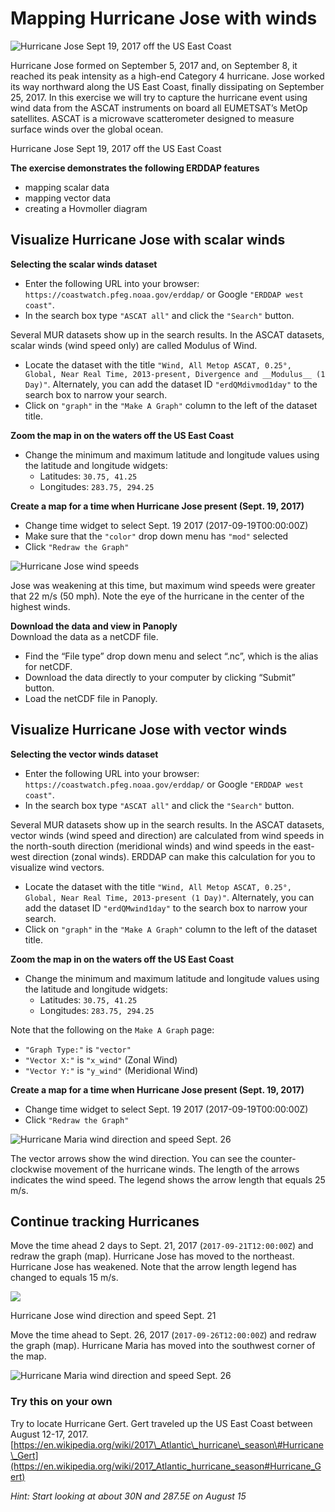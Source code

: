 # Mapping Hurricane Jose with winds

![Hurricane Jose Sept 19, 2017 off the US East Coast](../../.gitbook/assets/jose_rbg%20%281%29.png)

Hurricane Jose formed on September 5, 2017 and, on September 8, it reached its peak intensity as a high-end Category 4 hurricane. Jose worked its way northward along the US East Coast, finally dissipating on September 25, 2017. In this exercise we will try to capture the hurricane event using wind data from the ASCAT instruments on board all EUMETSAT’s MetOp satellites. ASCAT is a microwave scatterometer designed to measure surface winds over the global ocean.

Hurricane Jose Sept 19, 2017 off the US East Coast

**The exercise demonstrates the following ERDDAP features**

* mapping scalar data 
* mapping vector data 
* creating a Hovmoller diagram

##  Visualize Hurricane Jose with scalar winds

**Selecting the scalar winds dataset**

* Enter the following URL into your browser: `https://coastwatch.pfeg.noaa.gov/erddap/` or Google `"ERDDAP west coast"`. 
* In the search box type `"ASCAT all"` and click the `"Search"` button.

Several MUR datasets show up in the search results. In the ASCAT datasets, scalar winds \(wind speed only\) are called Modulus of Wind.

* Locate the dataset with the title `"Wind, All Metop ASCAT, 0.25°, Global, Near Real Time, 2013-present, Divergence and __Modulus__ (1 Day)"`. Alternately, you can add the dataset ID `"erdQMdivmod1day"` to the search box to narrow your search.
* Click on `"graph"` in the `"Make A Graph"` column to the left of the dataset title.

**Zoom the map in on the waters off the US East Coast**

* Change the minimum and maximum latitude and longitude values using the latitude and longitude widgets:
  * Latitudes: `30.75, 41.25`
  * Longitudes: `283.75, 294.25`

**Create a map for a time when Hurricane Jose present \(Sept. 19, 2017\)**

* Change time widget to select Sept. 19 2017 \(2017-09-19T00:00:00Z\)
* Make sure that the `"color"` drop down menu has `"mod"` selected
* Click `"Redraw the Graph"`

![Hurricane Jose wind speeds](../../.gitbook/assets/jose_speed.png)

Jose was weakening at this time, but maximum wind speeds were greater that 22 m/s \(50 mph\). Note the eye of the hurricane in the center of the highest winds.

**Download the data and view in Panoply**  
 Download the data as a netCDF file.

* Find the “File type” drop down menu and select “.nc”, which is the alias for netCDF.
* Download the data directly to your computer by clicking “Submit” button.
* Load the netCDF file in Panoply.

##  Visualize Hurricane Jose with vector winds

**Selecting the vector winds dataset**

* Enter the following URL into your browser: `https://coastwatch.pfeg.noaa.gov/erddap/` or Google `"ERDDAP west coast"`. 
* In the search box type `"ASCAT all"` and click the `"Search"` button.

Several MUR datasets show up in the search results. In the ASCAT datasets, vector winds \(wind speed and direction\) are calculated from wind speeds in the north-south direction \(meridional winds\) and wind speeds in the east-west direction \(zonal winds\). ERDDAP can make this calculation for you to visualize wind vectors.

* Locate the dataset with the title `"Wind, All Metop ASCAT, 0.25°, Global, Near Real Time, 2013-present (1 Day)"`. Alternately, you can add the dataset ID `"erdQMwind1day"` to the search box to narrow your search.
* Click on `"graph"` in the `"Make A Graph"` column to the left of the dataset title.

**Zoom the map in on the waters off the US East Coast**

* Change the minimum and maximum latitude and longitude values using the latitude and longitude widgets:
  * Latitudes: `30.75, 41.25`
  * Longitudes: `283.75, 294.25`

Note that the following on the `Make A Graph` page:

* `"Graph Type:"` is `"vector"`
* `"Vector X:"` is `"x_wind"` \(Zonal Wind\)
* `"Vector Y:"` is `"y_wind"` \(Meridional Wind\)

**Create a map for a time when Hurricane Jose present \(Sept. 19, 2017\)**

* Change time widget to select Sept. 19 2017 \(2017-09-19T00:00:00Z\)
* Click `"Redraw the Graph"`

![Hurricane Maria wind direction and speed Sept. 26](../../.gitbook/assets/jose_vectors.png)

The vector arrows show the wind direction. You can see the counter-clockwise movement of the hurricane winds. The length of the arrows indicates the wind speed. The legend shows the arrow length that equals 25 m/s.

##  Continue tracking Hurricanes

Move the time ahead 2 days to Sept. 21, 2017 \(`2017-09-21T12:00:00Z`\) and redraw the graph \(map\). Hurricane Jose has moved to the northeast. Hurricane Jose has weakened. Note that the arrow length legend has changed to equals 15 m/s.

![](../../.gitbook/assets/jose_vectors_plus2days.png)

Hurricane Jose wind direction and speed Sept. 21

Move the time ahead to Sept. 26, 2017 \(`2017-09-26T12:00:00Z`\) and redraw the graph \(map\). Hurricane Maria has moved into the southwest corner of the map.

![Hurricane Maria wind direction and speed Sept. 26](../../.gitbook/assets/maria_vectors.png)

### Try this on your own

Try to locate Hurricane Gert. Gert traveled up the US East Coast between August 12-17, 2017.  
[https://en.wikipedia.org/wiki/2017\_Atlantic\_hurricane\_season\#Hurricane\_Gert](https://en.wikipedia.org/wiki/2017_Atlantic_hurricane_season#Hurricane_Gert)

_Hint: Start looking at about 30N and 287.5E on August 15_

